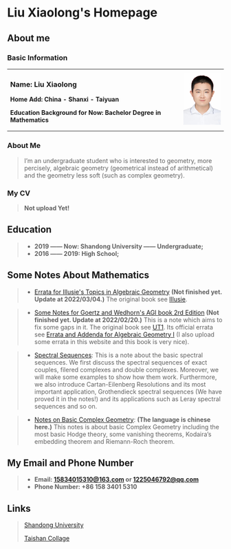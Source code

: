 # Liu Xiaolong's Homepage
## About me
### Basic Information
<table border="0">
  <tr>
    <td width="80%">
      <h3>Name: Liu Xiaolong</h3>
      <p><b>Home Add: China - Shanxi - Taiyuan</b></p>
      <p><b>Education Background for Now: Bachelor Degree in Mathematics</b></p>
    </td>
    <td width="20%">
      <img src="/MyPhoto.jpg" width="100%"> 
    </td>
  </tr>
</table>

### About Me
> I’m an undergraduate student who is interested to geometry, more percisely, algebraic geometry (geometrical instead of arithmetical) and the geometry less soft (such as complex geometry).

### My CV
> **Not upload Yet!**

## Education

> + **2019 —— Now: Shandong University —— Undergraduate;**
> + **2016 —— 2019: High School;**

## Some Notes About Mathematics
> + [Errata for Illusie's Topics in Algebraic Geometry](/IllusieErrata.pdf) **(Not finished yet. Update at 2022/03/04.)** The original book see [Illusie](http://staff.ustc.edu.cn/~yiouyang/Illusie.pdf).

> + [Some Notes for Goertz and Wedhorn's AGI book 2rd Edition](/AGnotes1.pdf) **(Not finished yet. Update at 2022/02/20.)** This is a note which aims to fix some gaps in it. The original book see [UT1](https://link.springer.com/content/pdf/10.1007%2F978-3-658-30733-2.pdf). Its official errata see [Errata and Addenda for Algebraic Geometry I](https://www.algebraic-geometry.de/errata/) (I also upload some errata in this website and this book is very nice).

> + [Spectral Sequences](/SpectralSequence.pdf): This is a note about the basic spectral sequences. We first discuss the spectral sequences of exact couples, filered complexes and double complexes. Moreover, we will make some examples to show how them work. Furthermore, we also introduce Cartan-Eilenberg Resolutions and its most important
application, Grothendieck spectral sequences (We have proved it in the notes!) and its applications such as Leray spectral sequences and so on.

> + [Notes on Basic Complex Geometry](/ComManiBasis.pdf): **(The language is chinese here.)** This notes is about basic Complex Geometry including the most basic Hodge theory, some vanishing theorems, Kodaira’s embedding theorem and Riemann-Roch theorem.

## My Email and Phone Number
> + **Email: 15834015310@163.com or 1225046792@qq.com**
> + **Phone Number: +86 158 3401 5310**

## Links
> [Shandong University](https://www.sdu.edu.cn/)
> 
> [Taishan Collage](https://www.tsxt.sdu.edu.cn/)
